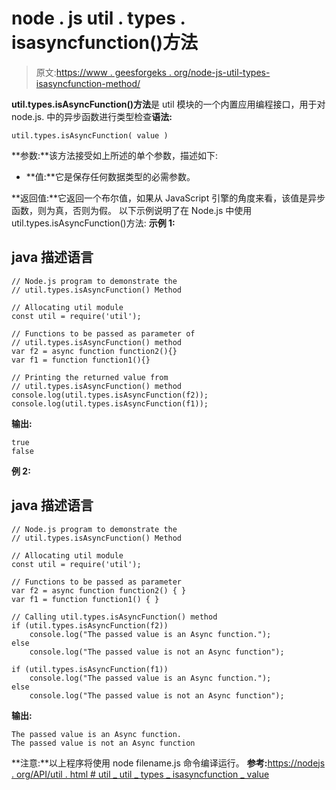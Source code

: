 # node . js util . types . isasyncfunction()方法

> 原文:[https://www . geesforgeks . org/node-js-util-types-isasyncfunction-method/](https://www.geeksforgeeks.org/node-js-util-types-isasyncfunction-method/)

**util.types.isAsyncFunction()方法**是 util 模块的一个内置应用编程接口，用于对 node.js.
中的异步函数进行类型检查**语法:**

```
util.types.isAsyncFunction( value )
```

**参数:**该方法接受如上所述的单个参数，描述如下:

*   **值:**它是保存任何数据类型的必需参数。

**返回值:**它返回一个布尔值，如果从 JavaScript 引擎的角度来看，该值是异步函数，则为真，否则为假。
以下示例说明了在 Node.js 中使用 util.types.isAsyncFunction()方法:
**示例 1:**

## java 描述语言

```
// Node.js program to demonstrate the  
// util.types.isAsyncFunction() Method

// Allocating util module
const util = require('util');

// Functions to be passed as parameter of
// util.types.isAsyncFunction() method
var f2 = async function function2(){}
var f1 = function function1(){}

// Printing the returned value from
// util.types.isAsyncFunction() method
console.log(util.types.isAsyncFunction(f2));
console.log(util.types.isAsyncFunction(f1));
```

**输出:**

```
true
false
```

**例 2:**

## java 描述语言

```
// Node.js program to demonstrate the  
// util.types.isAsyncFunction() Method

// Allocating util module
const util = require('util');

// Functions to be passed as parameter
var f2 = async function function2() { }
var f1 = function function1() { }

// Calling util.types.isAsyncFunction() method
if (util.types.isAsyncFunction(f2))
    console.log("The passed value is an Async function.");
else
    console.log("The passed value is not an Async function");

if (util.types.isAsyncFunction(f1))
    console.log("The passed value is an Async function.");
else
    console.log("The passed value is not an Async function");
```

**输出:**

```
The passed value is an Async function.
The passed value is not an Async function
```

**注意:**以上程序将使用 node filename.js 命令编译运行。
**参考:**[https://nodejs . org/API/util . html # util _ util _ types _ isasyncfunction _ value](https://nodejs.org/api/util.html#util_util_types_isasyncfunction_value)